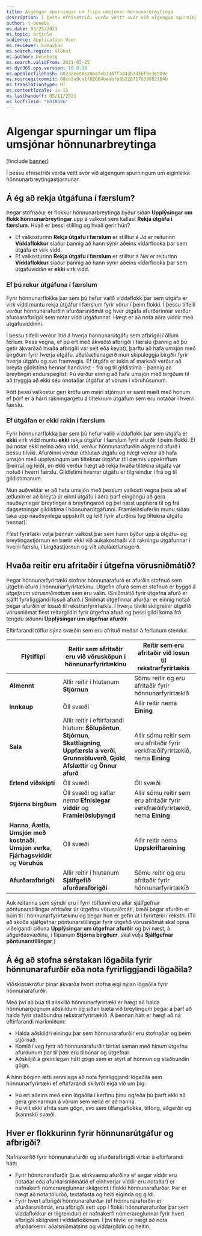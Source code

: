 ```yaml
---
title: Algengar spurningar um flipa umsjónar hönnunarbreytinga
description: Í þessu efnisatriði verða veitt svör við algengum spurningum um eiginleika hönnunarbreytingastjórnunar.
author: t-benebo
ms.date: 03/25/2021
ms.topic: article
audience: Application User
ms.reviewer: kamaybac
ms.search.region: Global
ms.author: benebotg
ms.search.validFrom: 2021-03-25
ms.dyn365.ops.version: 10.0.18
ms.openlocfilehash: 69232eed8520bafeb734ffad43b333bf9e36909e
ms.sourcegitcommit: 08ce2a9ca1f02064beabfb9b228717d39882164b
ms.translationtype: HT
ms.contentlocale: is-IS
ms.lasthandoff: 05/11/2021
ms.locfileid: "6018686"
---
```

# <a name="engineering-change-management-faq"></a>Algengar spurningar um flipa umsjónar hönnunarbreytinga

[!include [banner](../includes/banner.md)]

Í þessu efnisatriði verða veitt svör við algengum spurningum um eiginleika hönnunarbreytingastjórnunar.

## <a name="should-i-track-the-version-in-transactions"></a>Á ég að rekja útgáfuna í færslum?

Þegar stofnaður er flokkur hönnunarbreytinga býður síðan **Upplýsingar um flokk hönnunarbreytingar** upp á valkost sem kallast **Rekja útgáfu í færslum**. Hvað er þessi stilling og hvað gerir hún?

- Ef valkosturinn **Rekja útgáfu í færslum** er stilltur á *Já* er reiturinn **Víddaflokkur** síaður þannig að hann sýnir aðeins vídarflooka þar sem útgáfa er virk vídd.
- Ef valkosturinn **Rekja útgáfu í færslum** er stilltur á *Nei* er reiturinn **Víddaflokkur** síaður þannig að hann sýnir aðeins vídarflooka þar sem útgáfuvíddin er **ekki** virk vídd.

### <a name="if-you-track-the-version-in-transactions"></a>Ef þú rekur útgáfuna í færslum

Fyrir hönnunarflokka þar sem þú hefur valið víddaflokk þar sem útgáfa er virk vídd muntu rekja útgáfur í færslum fyrir vörur í þeim flokki. Í þessu tilfelli verður hönnunarafurðin afurðarsniðmát og hver útgáfa afurðarinnar verður afurðarafbrigði sem notar vídd útgáfunnar. Hægt er að nota aðra víddir með útgáfuvíddinni.

Í þessu tilfelli verður litið á hverja hönnunarútgáfu sem afbrigði í öllum ferlum. Þess vegna, ef þú ert með ákveðið afbrigði í færslu (þannig að þú getir ákvarðað hvaða afbrigði var selt eða keypt), þarftu að hafa umsjón með birgðum fyrir hverja útgáfu, aðaláætlanagerð mun skipuleggja birgðir fyrir hverja útgáfu og svo framvegis. Ef útgáfa er tekin af markaði verður að breyta gildistíma hennar handvirkt - frá og til gildistíma - þannig að breytingin endurspeglist. Þú verður einnig að hafa umsjón með birgðum til að tryggja að ekki séu ónotaðar útgáfur af vörum í vöruhúsunum.

Þótt þessi valkostur geri kröfu um meiri stjórnun er samt mælt með honum ef þörf er á hárri rakningargetu á tilteknum útgáfum sem eru notaðar í hverri færslu.

### <a name="if-you-dont-track-the-version-in-transactions"></a>Ef útgáfan er ekki rakin í færslum

Fyrir hönnunarflokka þar sem þú hefur valið víddaflokk þar sem útgáfa er **ekki** virk vídd muntu **ekki** rekja útgáfur í færslum fyrir afurðir í þeim flokki. Ef þú notar ekki neina aðra vídd, verður hönnunarafurðin aðgreind afurð í þessu tilviki. Afurðinni verður úthlutað útgáfu og hægt verður að hafa umsjón með upplýsingum um tilteknar útgáfur (til dæmis uppskriftum \[þeirra] og leið), en ekki verður hægt að rekja hvaða tiltekna útgáfa var notuð í hverri færslu. Gildistími hverrar útgáfu er tilgreindur í frá og til gildistímanum.

Mun auðveldar er að hafa umsjón með þessum valkosti vegna þess að ef ætlunin er að breyta úr einni útgáfu í aðra þarf eingöngu að gera nauðsynlegar breytingar á breytingaröð og því næst uppfæra til og frá dagsetningar gildistíma í hönnunarútgáfunni. Framleiðsluferlin munu síðan taka upp nauðsynlega uppskrift og leið fyrir afurðina (og tiltekna útgáfu hennar).

Flest fyrirtæki velja þennan valkost þar sem hann býður upp á útgáfu- og breytingastjórnun en bætir ekki við aukakostnaði við rakningu útgáfunnar í hverri færslu, í birgðastjórnun og við aðaláætlanagerð.

## <a name="which-fields-are-copied-to-the-released-item-template"></a>Hvaða reitir eru afritaðir í útgefna vörusniðmátið?

Þegar hönnunarfyrirtæki stofnar hönnunarafurð er afurðin stofnuð sem útgefin afurð í hönnunarfyrirtækinu. Útgefin afurð sem er stofnuð er byggð á *útgefnum vörusniðmátum* sem eru valin. (Sniðmátið fyrir útgefna afurð er sjálft fyrirliggjandi losuð afurð.) Sniðmát útgefinnar afurðar er einnig notað þegar afurðin er losuð til rekstrarfyrirtækis. Í hverju tilviki skilgreinir útgefið vörusniðmát flest reitargildin fyrir útgefna afurð og þessi gildi koma frá tengdu síðunni **Upplýsingar um útgefnar afurðir**.

Eftirfarandi töflur sýna svæðin sem eru afrituð meðan á ferlunum stendur.

| Flýtiflipi | Reitir sem afritaðir eru við vörusköpun í hönnunarfyrirtækinu | Reitir sem eru afritaðir við losun til rekstrarfyrirtækis |
|---|---|---|
| **Almennt** | Allir reitir í hlutanum **Stjórnun** | Sömu reitir og eru afritaðir fyrir hönnunarfyrirtækið |
| **Innkaup** | Öll svæði | Allir reitir nema **Eining** |
| **Sala** | Allir reitir í eftirfarandi hlutum: **Sölupöntun**, **Stjórnun**, **Skattlagning**, **Uppfærsla á verði**, **Grunnsöluverð**, **Gjöld**, **Afslættir** og **Önnur afurð** | Allir sömu reitir sem eru afritaðir fyrir verkfræðifyrirtækið, nema **Eining** |
| **Erlend viðskipti** | Öll svæði | Öll svæði |
| **Stjórna birgðum** | Öll svæði og kaflar *nema* **Efnislegar víddir** og **Framleiðsluþyngd** | Allir sömu reitir sem eru afritaðir fyrir verkfræðifyrirtækið, nema **Eining** |
| **Hanna**, **Áætla**, **Umsjón með kostnaði**, **Umsjón verka**, **Fjárhagsvíddir** og **Vöruhús** | Öll svæði | Allir reitir nema **Uppskriftareining** |
| **Afurðarafbrigði** | Allir reitir í hlutanum **Sjálfgefið afurðarafbrigði** | Sömu reitir og eru afritaðir fyrir hönnunarfyrirtækið |

Auk reitanna sem sýndir eru í fyrri töflunni eru allar sjálfgefnar pöntunarstillingar afritaðar úr útgefnu vörusniðmáti, bæði þegar afurðin er búin til í hönnunarfyrirtækinu og þegar hún er gefin út í fyrirtæki í rekstri. (Til að skoða sjálfgefnar pöntunarstillingar fyrir útgefið vörusniðmát skal opna viðeigandi síðuna **Upplýsingar um útgefnar afurðir** og því næst, á aðgerðasvæðinu, í flipanum **Stjórna birgðum**, skal velja **Sjálfgefnar pöntunarstillingar**.)

## <a name="should-i-create-a-separate-legal-entity-for-engineering-products-or-use-an-existing-legal-entity"></a>Á ég að stofna sérstakan lögaðila fyrir hönnunarafurðir eða nota fyrirliggjandi lögaðila?

Viðskiptakröfur þínar ákvarða hvort stofna eigi nýjan lögaðila fyrir hönnunarafurðir.

Með því að búa til aðskilið hönnunarfyrirtæki er hægt að halda hönnunargögnum aðskildum og síðan bæta við breytingum þegar á þarf að halda fyrir staðbundna rekstrarfyrirtækið. Á þennan hátt er hægt að ná eftirfarandi markmiðum:

- Halda aðskildri einingu þar sem hönnunarafurðir eru stofnaðar og þeim stjórnað.
- Komið í veg fyrir að hönnunarafurðir birtist saman með hinum útgefnu afurðunum þar til þær eru tilbúnar og útgefnar.
- Aðskiljið á greinilegan hátt gögn sem er stýrt af hönnun og staðbundin gögn.

Á hinn bóginn ætti sennilega að nota fyrirliggjandi lögaðila sem hönnunarfyrirtæki ef eftirfarandi skilyrði eiga við um þig:

- Þú ert aðeins með einn lögaðila í kerfinu þínu og/eða þú þarft ekki að gera greinarmun á vörum sem verið er að hanna.
- Þú vilt ekki afrita sum gögn, svo sem tilfangaflokka, tilföng, aðgerðir og (kannski) svæði.

## <a name="what-is-the-nomenclature-for-engineering-versions-and-variants"></a>Hver er flokkurinn fyrir hönnunarútgáfur og afbrigði?

Nafnakerfið fyrir hönnunarafurðir og afurðarafbrigði virkar á eftirfarandi hátt:

- Fyrir hönnunarafurðir (þ.e. einkvæmu afurðina ef engar víddir eru notaðar eða afurðarsniðmátið ef einhverjar víddir eru notaðar) er nafnakerfi númerareglunnar skilgreint í flokki hönnunarafurðar. Þar er hægt að nota töluröð, textafasta og heiti eiginda og gildi.
- Fyrir hvert afbrigði hönnunarafurðar (ef hönnunarafurðin er afurðarsniðmát, eru afbrigði sett upp í flokki hönnunarafurðar þar sem víddaflokkur er tilgreindur) er nafnakerfi númerareglunnar fyrir hvert afbrigði skilgreint í víddaflokknum. Í því tilviki er hægt að nota afurðarkenni aðalsniðmátsins og víddargildin og heitin.
